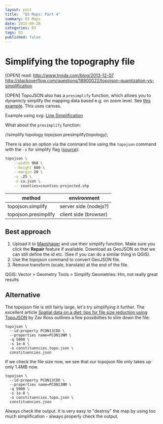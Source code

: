 ```yaml
---
layout: post
title:  "D3 Maps: Part 4"
summary: D3 Maps
date: 2015-09-28
categories: D3
tags: D3
published: false
---
```


# Simplifying the topography file

[OPEN] read: http://www.tnoda.com/blog/2013-12-07
http://stackoverflow.com/questions/18900022/topojson-quantization-vs-simplification

[OPEN] TopoJSON also has a `presimplify` function, which allows you to dynamicly simplify the mapping data based e.g. on zoom level. See [this example](https://gist.github.com/mbostock/7755778). This uses canvas.

Example using svg: [Line Simplification](http://bost.ocks.org/mike/simplify/)


What about the `presimplify` function: 

//simplify topology
    topojson.presimplify(topology);

There is also an option via the command line using the `topojson` command with the `-s` for simplify flag ([source](http://bl.ocks.org/mbostock/5557726)):

```bash
topojson \
    --width 960 \
    --height 800 \
    --margin 20 \
    -s .25 \
    -o ca.json \
    -- counties=counties-projected.shp
```


| method | environment 
|  ------	| ------	|  
| topojson.simplify | server side (nodejs?)  
| topojson.presimplify | client side (browser)

## Best approach

1. Upload it to [Mapshaper](http://mapshaper.org) and use their simplify function. Make sure you click the **Repair** feature if available. Download as GeoJSON so that we can still define the id etc. (See if you can do a similar thing in QGIS).
2. Use the topojson command to convert GeoJSON file.
3. Remove transform (scale, translate) at the end of the file.

QGIS: Vector > Geometry Tools > Simplify Geometries: Hm, not really great results

## Alternative

The topojson file is still fairly large, let's try simplifying it further. The excellent article [Spatial data on a diet: tips for file size reduction using TopoJSON](http://zevross.com/blog/2014/04/22/spatial-data-on-a-diet-tips-for-file-size-reduction-using-topojson/) by Zav Ross outlines a few possibilties to slim down the file:

```
topojson \
  --id-property PCON13CDO \
  --properties name=PCON13NM \
  -q 5000 \
  -s 1e-8 \
  -o constituencies.topo.json \
  constituencies.json
```

If we check the file size now, we see that our topojson file only takes up only 1.4MB now.

```
topojson \
  --id-property PCON13CDO \
  --properties name=PCON13NM \
  -q 5000 \
  -s 1e-8 \
  -o constituencies.topo.json \
  constituencies.json
```

Always check the output. It is very easy to "destroy" the map by using too much simplification - always properly check the output.